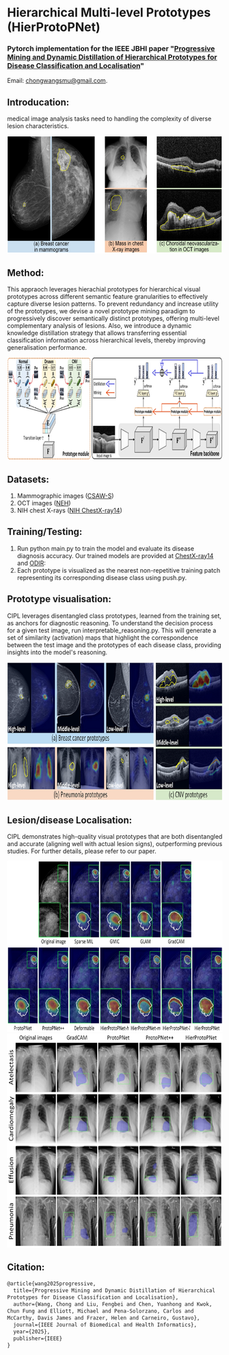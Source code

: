 # Hierarchical Multi-level Prototypes (HierProtoPNet)

### Pytorch implementation for the IEEE JBHI paper "[Progressive Mining and Dynamic Distillation of Hierarchical Prototypes for Disease Classification and Localisation](https://ieeexplore.ieee.org/abstract/document/10955117)"
Email: chongwangsmu@gmail.com.

## Introducation:

medical image analysis tasks need to handling the complexity of diverse lesion characteristics.

<div align=center>
<img width="630" height="275" src="https://github.com/cwangrun/HierProtoPNet/blob/master/img/intro.png"/></dev>
</div>

## Method:
This appraoch leverages hierachial prototypes for hierarchical visual prototypes across different semantic feature granularities to effectively capture diverse lesion patterns. 
To prevent redundancy and increase utility of the prototypes, we devise a novel prototype mining paradigm to progressively discover semantically distinct prototypes, offering multi-level complementary analysis of lesions. 
Also, we introduce a dynamic knowledge distillation strategy that allows transferring essential classification information across hierarchical levels, thereby improving generalisation performance. 

<div align=center>
<img width="900" height="240" src="https://github.com/cwangrun/HierProtoPNet/blob/master/img/arch.png"/></dev>
</div>


## Datasets:
1. Mammographic images ([CSAW-S](https://github.com/ChrisMats/CSAW-S))
2. OCT images ([NEH](https://data.mendeley.com/datasets/8kt969dhx6/1))
3. NIH chest X-rays ([NIH ChestX-ray14](https://www.kaggle.com/datasets/nih-chest-xrays/data))


## Training/Testing:
1. Run python main.py to train the model and evaluate its disease diagnosis accuracy. Our trained models are provided at [ChestX-ray14](https://drive.google.com/file/d/1svxfab5YG2BVoSKe99krhwWeqQyQFUqw/view?usp=drive_link) and [ODIR](https://drive.google.com/file/d/1ykIhO6d2AqFO0Wy4Rmr4VIzvTVeoQIaQ/view?usp=drive_link):
2. Each prototype is visualized as the nearest non-repetitive training patch representing its corresponding disease class using push.py.


## Prototype visualisation:
CIPL leverages disentangled class prototypes, learned from the training set, as anchors for diagnostic reasoning.
To understand the decision process for a given test image, run interpretable_reasoning.py. 
This will generate a set of similarity (activation) maps that highlight the correspondence between the test image and the prototypes of each disease class, providing insights into the model's reasoning.

<div align=center>
<img width="900" height="325" src="https://github.com/cwangrun/HierProtoPNet/blob/master/img/prototypes.png"/></dev>
</div>



## Lesion/disease Localisation:
CIPL demonstrates high-quality visual prototypes that are both disentangled and accurate (aligning well with actual lesion signs), outperforming previous studies. For further details, please refer to our paper.

<div align=center>
<img width="880" height="400" src="https://github.com/cwangrun/HierProtoPNet/blob/master/img/mammo.png"/></dev>
</div>

<div align=center>
<img width="880" height="500" src="https://github.com/cwangrun/HierProtoPNet/blob/master/img/chestxray.png"/></dev>
</div>



## Citation:
```
@article{wang2025progressive,
  title={Progressive Mining and Dynamic Distillation of Hierarchical Prototypes for Disease Classification and Localisation},
  author={Wang, Chong and Liu, Fengbei and Chen, Yuanhong and Kwok, Chun Fung and Elliott, Michael and Pena-Solorzano, Carlos and McCarthy, Davis James and Frazer, Helen and Carneiro, Gustavo},
  journal={IEEE Journal of Biomedical and Health Informatics},
  year={2025},
  publisher={IEEE}
}
```

